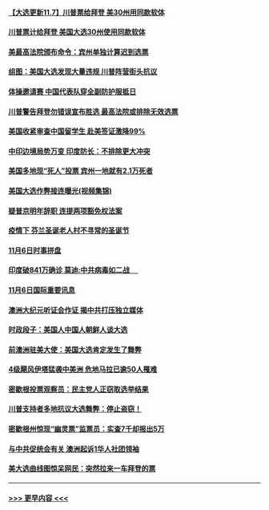 #### [【大选更新11.7】川普票给拜登 美30州用同款软体](../pages/prog202/a102981406.md?t=11072151) 
#### [川普票计给拜登 美国大选30州使用同款软体](../pages/prog202/a102981387.md?t=11072151) 
#### [美最高法院颁布命令：宾州单独计算迟到选票](../pages/prog202/a102981329.md?t=11072151) 
#### [组图：美国大选发现大量违规 川普阵营街头抗议](../pages/prog202/a102981133.md?t=11072151) 
#### [体操邀请赛 中国代表队穿全副防护服抵日](../pages/prog202/a102981150.md?t=11072151) 
#### [川普警告拜登勿错误宣布胜选 最高法院或排除无效选票](../pages/prog202/a102981091.md?t=11072151) 
#### [美国收紧审查中国留学生 赴美签证激降99%](../pages/prog202/a102981128.md?t=11072151) 
#### [中印边境局势万变 印度防长：不排除更大冲突](../pages/prog202/a102981116.md?t=11072151) 
#### [美国多地现“死人”投票 宾州一地就有2.1万死者](../pages/prog202/a102981089.md?t=11072151) 
#### [美国大选作弊接连曝光(视频集锦)](../pages/prog202/a102981021.md?t=11072151) 
#### [疑普京明年辞职 连提两项豁免权法案](../pages/prog202/a102980685.md?t=11072151) 
#### [疫情下 芬兰圣诞老人村不寻常的圣诞节](../pages/prog202/a102980913.md?t=11072151) 
#### [11月6日时事拼盘](../pages/prog202/a102980906.md?t=11072151) 
#### [印度破841万确诊 莫迪:中共病毒如二战  　](../pages/prog202/a102980750.md?t=11072151) 
#### [11月6日国际重要讯息](../pages/prog202/a102980583.md?t=11072151) 
#### [澳洲大纪元听证会作证 揭中共打压独立媒体](../pages/prog202/a102980509.md?t=11072151) 
#### [时政段子：美国人中国人朝鲜人谈大选](../pages/prog202/a102980510.md?t=11072151) 
#### [前澳洲驻美大使：美国大选肯定发生了舞弊](../pages/prog202/a102980492.md?t=11072151) 
#### [4级飓风伊塔猛袭中美洲 危地马拉已逾50人罹难](../pages/prog202/a102980382.md?t=11072151) 
#### [密歇根投票观察员：民主党人正窃取选举结果](../pages/prog202/a102980312.md?t=11072151) 
#### [川普支持者多地抗议大选舞弊：停止盗窃！](../pages/prog202/a102980292.md?t=11072151) 
#### [密歇根州惊现“幽灵票”监票员：实查7千却报出5万](../pages/prog202/a102980278.md?t=11072151) 
#### [与中共促统会有关 澳洲起诉1华人社团领袖](../pages/prog202/a102979677.md?t=11072151) 
#### [美大选曲线图惊呆网民：突然拉来一车拜登的票](../pages/prog202/a102980229.md?t=11072151) 

----
#### [ >>> 更早内容 <<< ](../indexes/prog202-earlier.md)
